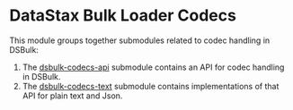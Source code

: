 # DataStax Bulk Loader Codecs

This module groups together submodules related to codec handling in DSBulk:

1. The [dsbulk-codecs-api](./api) submodule contains an API for codec handling in DSBulk.
2. The [dsbulk-codecs-text](./text) submodule contains implementations of that API for plain text 
   and Json.
